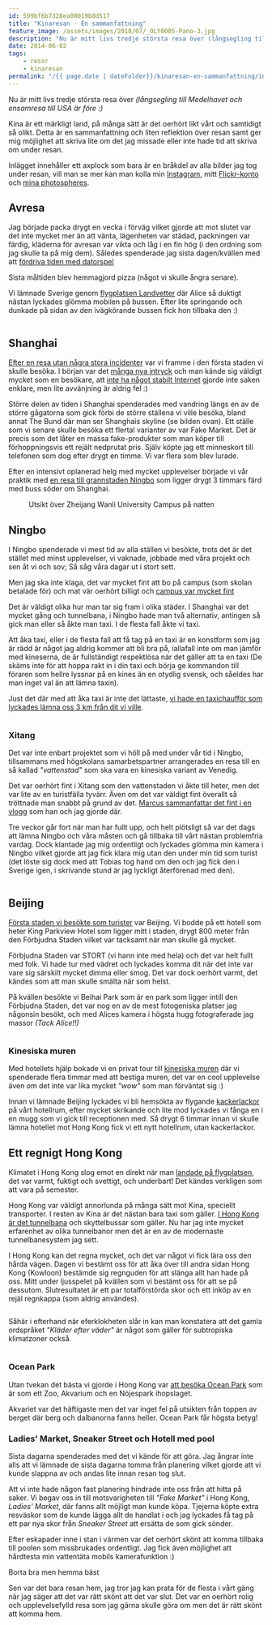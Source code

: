 ```yaml
---
id: 599bf6b7328ea00019b8d517
title: "Kinaresan - En sammanfattning"
feature_image: /assets/images/2018/07/_OLY0005-Pano-3.jpg
description: "Nu är mitt livs tredje största resa över (långsegling till Medelhavet och ensamresa till USA är före :)"
date: 2014-06-02
tags:
    - resor
    - kinaresan
permalink: "/{{ page.date | dateFolder}}/kinaresan-en-sammanfattning/index.html"  
---
```


Nu är mitt livs tredje största resa över _(långsegling till Medelhavet och ensamresa till USA är före :)_

Kina är ett märkligt land, på många sätt är det oerhört likt vårt och samtidigt så olikt. Detta är en sammanfattning och liten reflektion över resan samt ger mig möjlighet att skriva lite om det jag missade eller inte hade tid att skriva om under resan.

Inlägget innehåller ett axplock som bara är en bråkdel av alla bilder jag tog under resan, vill man se mer kan man kolla min [Instagram](https://instagram.com/gustavlindqvist), mitt [Flickr-konto](https://www.flickr.com/photos/gustavlindqvist/sets/72157644062428820/) och [mina photospheres](https://photos.app.goo.gl/cMUKw6WfxMtHKZT5A).

## Avresa

Jag började packa drygt en vecka i förväg vilket gjorde att mot slutet var det inte mycket mer än att vänta, lägenheten var städad, packningen var färdig, kläderna för avresan var vikta och låg i en fin hög (i den ordning som jag skulle ta på mig dem). Således spenderade jag sista dagen/kvällen med att [fördriva tiden med datorspel](http://gustavlindqvist.se/2014/04/10/idag-sverige-imorgon-kina/)

Sista måltiden blev hemmagjord pizza (något vi skulle ångra senare).

Vi lämnade Sverige genom [flygplatsen Landvetter](http://gustavlindqvist.se/2014/04/11/landvetter/) där Alice så duktigt nästan lyckades glömma mobilen på bussen. Efter lite springande och dunkade på sidan av den ivägkörande bussen fick hon tillbaka den :)

<figure class="kg-card kg-image-card kg-width-full"><img src="/assets/images/2018/07/_OLY0005-Pano-2.jpg" class="kg-image" alt loading="lazy"></figure>

## Shanghai

[Efter en resa utan några stora incidenter](http://gustavlindqvist.se/2014/04/12/ankomst-i-shanghai/) var vi framme i den första staden vi skulle besöka. I början var det [många nya intryck](http://gustavlindqvist.se/2014/04/13/forsta-intrycken-av-kina/) och man kände sig väldigt mycket som en besökare, att [inte ha något stabilt Internet](http://gustavlindqvist.se/2014/04/14/en-skarm-utan-uppkoppling-ar-en-vardelos-skarm/) gjorde inte saken enklare, men lite avvänjning är aldrig fel :)

Större delen av tiden i Shanghai spenderades med vandring längs en av de större gågatorna som gick förbi de större ställena vi ville besöka, bland annat The Bund där man ser Shanghais skyline (se bilden ovan). Ett ställe som vi senare skulle besöka ett flertal varianter av var Fake Market. Det är precis som det låter en massa fake-produkter som man köper till förhoppningsvis ett rejält nedprutat pris. Själv köpte jag ett minneskort till telefonen som dog efter drygt en timme. Vi var flera som blev lurade.

Efter en intensivt oplanerad helg med mycket upplevelser började vi vår praktik med [en resa till grannstaden Ningbo](http://gustavlindqvist.se/2014/04/15/hejda-shanghai/) som ligger drygt 3 timmars färd med buss söder om Shanghai.

<figure class="kg-card kg-image-card kg-width-wide kg-card-hascaption"><img src="/assets/images/2018/07/13980846711_346af2de06_k.jpg" class="kg-image" alt loading="lazy"><figcaption>Utsikt över Zheijang Wanli University Campus på natten</figcaption></figure>

## Ningbo

I Ningbo spenderade vi mest tid av alla ställen vi besökte, trots det är det stället med minst upplevelser, vi vaknade, jobbade med våra projekt och sen åt vi och sov; Så såg våra dagar ut i stort sett.

Men jag ska inte klaga, det var mycket fint att bo på campus (som skolan betalade för) och mat vär oerhört billigt och [campus var mycket fint](http://gustavlindqvist.se/2014/04/22/zhejiang-wanli-university/)

Det är väldigt olika hur man tar sig fram i olika städer. I Shanghai var det mycket gång och tunnelbana, i Ningbo hade man två alternativ, antingen så gick man eller så åkte man taxi. I de flesta fall åkte vi taxi.

Att åka taxi, eller i de flesta fall att få tag på en taxi är en konstform som jag är rädd är något jag aldrig kommer att bli bra på, iallafall inte om man jämför med kineserna, de är fullständigt respektlösa när det gäller att ta en taxi (De skäms inte för att hoppa rakt in i din taxi och börja ge kommandon till föraren som hellre lyssnar på en kines än en otydlig svensk, och såeldes har man inget val än att lämna taxin).

Just det där med att åka taxi är inte det lättaste, [vi hade en taxichaufför som lyckades lämna oss 3 km från dit vi ville](http://gustavlindqvist.se/2014/04/19/en-kort-paus-i-kaoset/).

<figure class="kg-card kg-image-card kg-width-full"><img src="/assets/images/2018/07/14084716602_350a187069_k.jpg" class="kg-image" alt loading="lazy"></figure>

### Xitang

Det var inte enbart projektet som vi höll på med under vår tid i Ningbo, tillsammans med högskolans samarbetspartner arrangerades en resa till en så kallad _"vattenstad"_ som ska vara en kinesiska variant av Venedig.

Det var oerhört fint i Xitang som den vattenstaden vi åkte till heter, men det var lite av en turistfälla tyvärr. Även om det var väldigt fint överallt så tröttnade man snabbt på grund av det. [Marcus sammanfattar det fint i en vlogg](https://www.youtube.com/watch?v=92gOSBZ_Ph4) som han och jag gjorde där.

Tre veckor går fort när man har fullt upp, och helt plötsligt så var det dags att lämna Ningbo och våra måsten och gå tillbaka till vårt nästan problemfria vardag. Dock klantade jag mig ordentligt och lyckades glömma min kamera i Ningbo vilket gjorde att jag fick klara mig utan den under min tid som turist (det löste sig dock med att Tobias tog hand om den och jag fick den i Sverige igen, i skrivande stund är jag lyckligt återförenad med den).

<figure class="kg-card kg-image-card kg-width-full"><img src="/assets/images/2018/07/14130555624_030caf62fa_k.jpg" class="kg-image" alt loading="lazy"></figure>

## Beijing

[Första staden vi besökte som turister](http://gustavlindqvist.se/2014/05/07/turister-i-beijing/) var Beijing. Vi bodde på ett hotell som heter King Parkview Hotel som ligger mitt i staden, drygt 800 meter från den Förbjudna Staden vilket var tacksamt när man skulle gå mycket.

Förbjudna Staden var STORT (vi hann inte med hela) och det var helt fullt med folk. Vi hade tur med vädret och lyckades komma dit när det inte var vare sig särskilt mycket dimma eller smog. Det var dock oerhört varmt, det kändes som att man skulle smälta när som helst.

På kvällen besökte vi Beihai Park som är en park som ligger intill den Förbjudna Staden, det var nog en av de mest fotogeniska platser jag någonsin besökt, och med Alices kamera i högsta hugg fotograferade jag massor _(Tack Alice!!)_

<figure class="kg-card kg-image-card kg-width-full"><img src="/assets/images/2018/07/14233904771_852be6deaf_k.jpg" class="kg-image" alt loading="lazy"></figure>

### Kinesiska muren

Med hotellets hjälp bokade vi en privat tour till [kinesiska muren](http://gustavlindqvist.se/2014/05/08/the-great-wall-of-china/) där vi spenderade flera timmar med att bestiga muren, det var en cool upplevelse även om det inte var lika mycket _"wow"_ som man förväntat sig :)

Innan vi lämnade Beijing lyckades vi bli hemsökta av flygande [kackerlackor](http://gustavlindqvist.se/2014/05/09/konsten-att-fanga-en-kackerlacka/) på vårt hotellrum, efter mycket skrikande och lite mod lyckades vi fånga en i en mugg som vi gick till receptionen med. Så drygt 6 timmar innan vi skulle lämna hotellet mot Hong Kong fick vi ett nytt hotellrum, utan kackerlackor.

## Ett regnigt Hong Kong

Klimatet i Hong Kong slog emot en direkt när man [landade på flygplatsen](https://instagram.com/p/nzT5Z2SKnj/), det var varmt, fuktigt och svettigt, och underbart! Det kändes verkligen som att vara på semester.

Hong Kong var väldigt annorlunda på många sätt mot Kina, speciellt transporter. I resten av Kina är det nästan bara taxi som gäller. [I Hong Kong är det tunnelbana](https://instagram.com/p/nzT5Z2SKnj/) och skyttelbussar som gäller. Nu har jag inte mycket erfarenhet av olika tunnelbanor men det är en av de modernaste tunnelbanesystem jag sett.

I Hong Kong kan det regna mycket, och det var något vi fick lära oss den hårda vägen. Dagen vi bestämt oss för att åka över till andra sidan Hong Kong (Kowloon) bestämde sig regnguden för att slänga allt han hade på oss. Mitt under ljusspelet på kvällen som vi bestämt oss för att se på dessutom. Slutresultatet är ett par totalförstörda skor och ett inköp av en rejäl regnkappa (som aldrig användes).

<figure class="kg-card kg-image-card kg-width-wide"><img src="/assets/images/2018/07/14050611617_fcdf4f3ab7_k.jpg" class="kg-image" alt loading="lazy"></figure>

Såhär i efterhand när eferklokheten slår in kan man konstatera att det gamla ordspråket _"Kläder efter väder"_ är något som gäller för subtropiska klimatzoner också.

<figure class="kg-card kg-image-card kg-width-full"><img src="/assets/images/2018/07/14050589830_a1429d884c_k.jpg" class="kg-image" alt loading="lazy"></figure>

### Ocean Park

Utan tvekan det bästa vi gjorde i Hong Kong var [att besöka Ocean Park](http://gustavlindqvist.se/2014/05/12/tre-dagar-i-hong-kong/) som är som ett Zoo, Akvarium och en Nöjespark ihopslaget.

Akvariet var det häftigaste men det var inget fel på utsikten från toppen av berget där berg och dalbanorna fanns heller. Ocean Park får högsta betyg!

### Ladies' Market, Sneaker Street och Hotell med pool

Sista dagarna spenderades med det vi kände för att göra. Jag ångrar inte alls att vi lämnade de sista dagarna tomma från planering vilket gjorde att vi kunde slappna av och andas lite innan resan tog slut.

Att vi inte hade någon fast planering hindrade inte oss från att hitta på saker. Vi begav oss in till motsvarigheten till _"Fake Market"_ i Hong Kong, _Ladies' Market_, där fanns allt möjligt man kunde köpa. Tjejerna köpte extra resväskor som de kunde lägga allt de handlat i och jag lyckades få tag på ett par nya skor från _Sneaker Street_ att ersätta de som gick sönder.

Efter eskapader inne i stan i värmen var det oerhört skönt att komma tillbaka till poolen som missbrukades ordentligt. Jag fick även möjlighet att hårdtesta min vattentäta mobils kamerafunktion :)

Borta bra men hemma bäst

Sen var det bara resan hem, jag tror jag kan prata för de flesta i vårt gäng när jag säger att det var rätt skönt att det var slut. Det var en oerhört rolig och upplevelsefylld resa som jag gärna skulle göra om men det är rätt skönt att komma hem.

